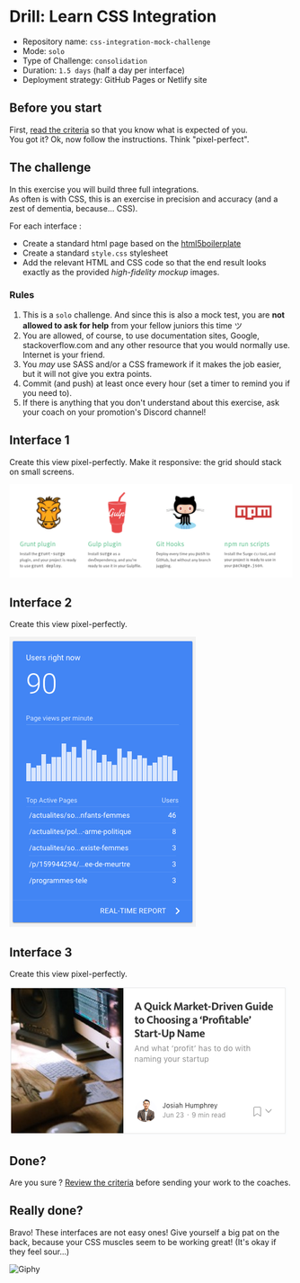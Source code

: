# Drill: Learn CSS Integration

- Repository name: `css-integration-mock-challenge`
- Mode: `solo`
- Type of Challenge: `consolidation`
- Duration: `1.5 days` (half a day per interface)
- Deployment strategy: GitHub Pages or Netlify site

## Before you start

First, [read the criteria](criteria.md) so that you know what is expected of you.  
You got it? Ok, now follow the instructions. Think "pixel-perfect".

## The challenge

In this exercise you will build three full integrations.  
As often is with CSS, this is an exercise in precision and accuracy (and a zest of dementia, because... CSS).

For each interface :

- Create a standard html page based on the [html5boilerplate](https://html5boilerplate.com/)
- Create a standard `style.css` stylesheet
- Add the relevant HTML and CSS code so that the end result looks exactly as the provided _high-fidelity mockup_ images.

### Rules

1. This is a `solo` challenge. And since this is also a mock test, you are **not allowed to ask for help** from your fellow juniors this time ツ
2. You are allowed, of course, to use documentation sites, Google, stackoverflow.com and any other resource that you would normally use. Internet is your friend.
3. You _may_ use SASS and/or a CSS framework if it makes the job easier, but it will not give you extra points.
4. Commit (and push) at least once every hour (set a timer to remind you if you need to).
5. If there is anything that you don't understand about this exercise, ask your coach on your promotion's Discord channel!

## Interface 1

Create this view pixel-perfectly. Make it responsive: the grid should stack on small screens.

[![](./images/03.zone-benefits-grid.png)](./images/03.zone-benefits-grid.png)

## Interface 2

Create this view pixel-perfectly.

[![](./images/13.ui-chart-2.png)](./images/13.ui-chart-2.png)

## Interface 3

Create this view pixel-perfectly.

[![](./images/15.card-small.png)](./images/15.card-small.png)

## Done?

Are you sure ? [Review the criteria](criteria.md) before sending your work to the coaches.

## Really done?

Bravo! These interfaces are not easy ones! Give yourself a big pat on the back, because your CSS muscles seem to be working great! (It's okay if they feel sour...)

![Giphy](https://media1.tenor.com/images/b32d6c074c7578cd899bfa9185a5666b/tenor.gif?itemid=4272740)
